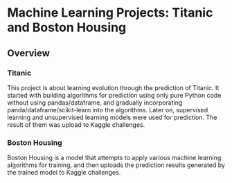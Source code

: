 # Machine Learning Projects: Titanic and Boston Housing
## Overview
### Titanic
This project is about learning evolution through the prediction of Titanic. It started with building algorithms for prediction using only pure Python code without using pandas/dataframe, and gradually incorporating panda/dataframe/scikit-learn into the algorithms. Later on, supervised learning and unsupervised learning models were used for prediction. The result of them was upload to Kaggle challenges.
### Boston Housing
Boston Housing is a model that attempts to apply various machine learning algorithms for training, and then uploads the prediction results generated by the trained model to Kaggle challenges.
